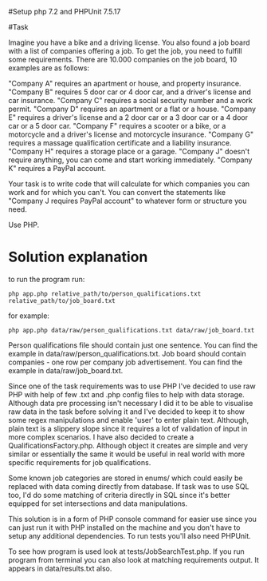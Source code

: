 #Setup
php 7.2 and PHPUnit 7.5.17

#Task

Imagine you have a bike and a driving license. You also found a job board with a list of companies offering a job. 
To get the job, you need to fulfill some requirements. There are 10.000 companies on the job board, 10 examples are as follows:

"Company A" requires an apartment or house, and property insurance.
"Company B" requires 5 door car or 4 door car, and a driver's license and car insurance.
"Company C" requires a social security number and a work permit. 
"Company D" requires an apartment or a flat or a house.
"Company E" requires a driver's license and a 2 door car or a 3 door car or a 4 door car or a 5 door car.
"Company F" requires a scooter or a bike, or a motorcycle and a driver's license and motorcycle insurance.
"Company G" requires a massage qualification certificate and a liability insurance.
"Company H" requires a storage place or a garage.
"Company J" doesn't require anything, you can come and start working immediately.
"Company K" requires a PayPal account.

Your task is to write code that will calculate for which companies you can work and for which you can't. 
You can convert the statements like "Company J requires PayPal account" to whatever form or structure you need. 

Use PHP.

# Solution explanation

to run the program run:
    
    php app.php relative_path/to/person_qualifications.txt relative_path/to/job_board.txt
  
for example: 
    
    php app.php data/raw/person_qualifications.txt data/raw/job_board.txt

Person qualifications file should contain just one sentence. You can find the example in data/raw/person_qualifications.txt. 
Job board should contain companies - one row per company job advertisement. You can find the example in data/raw/job_board.txt.

Since one of the task requirements was to use PHP I've decided to use raw PHP with help of few .txt and .php config files
to help with data storage. Although data pre processing isn't necessary I did it to be able to visualise raw data in the task
before solving it and I've decided to keep it to show some regex manipulations and enable 'user' to enter plain text. 
Although, plain text is a slippery slope since it requires a lot of validation of input in more complex scenarios.
I have also decided to create a QualificationsFactory.php. Although object it creates are simple and very similar or essentially 
the same it would be useful in real world with more specific requirements for job qualifications. 

Some known job categories are stored in enums/ which could easily be replaced with data coming directly from database. If
task was to use SQL too, I'd do some matching of criteria directly in SQL since it's better equipped for set intersections 
and data manipulations.  

This solution is in a form of PHP console command for easier use since you can just run it with PHP installed on the machine
and you don't have to setup any additional dependencies. To run tests you'll also need PHPUnit.

To see how program is used look at tests/JobSearchTest.php. If you run program from terminal you can also look at matching 
requirements output. It appears in data/results.txt also.